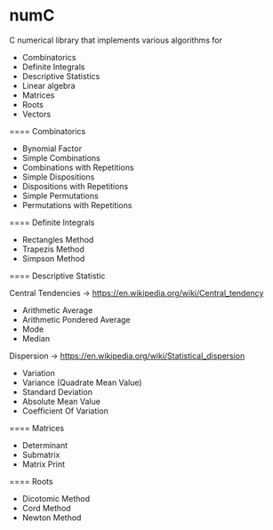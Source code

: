 numC
====

C numerical library that implements various algorithms for 

- Combinatorics 
- Definite Integrals
- Descriptive Statistics
- Linear algebra
- Matrices
- Roots
- Vectors



====
Combinatorics

- Bynomial Factor
- Simple Combinations
- Combinations  with Repetitions
- Simple Dispositions
- Dispositions with Repetitions
- Simple Permutations
- Permutations with Repetitions


====
Definite Integrals

- Rectangles Method
- Trapezis Method
- Simpson Method



====
Descriptive Statistic

Central Tendencies -> https://en.wikipedia.org/wiki/Central_tendency
- Arithmetic Average
- Arithmetic Pondered Average
- Mode
- Median


Dispersion -> https://en.wikipedia.org/wiki/Statistical_dispersion
- Variation
- Variance (Quadrate Mean Value)
- Standard Deviation
- Absolute Mean Value
- Coefficient Of Variation



====
Matrices

- Determinant
- Submatrix
- Matrix Print


====
Roots

- Dicotomic Method
- Cord Method
- Newton Method
